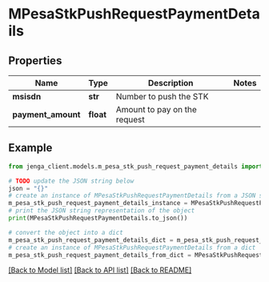 # MPesaStkPushRequestPaymentDetails


## Properties

Name | Type | Description | Notes
------------ | ------------- | ------------- | -------------
**msisdn** | **str** | Number to push the STK | 
**payment_amount** | **float** | Amount to pay on the request | 

## Example

```python
from jenga_client.models.m_pesa_stk_push_request_payment_details import MPesaStkPushRequestPaymentDetails

# TODO update the JSON string below
json = "{}"
# create an instance of MPesaStkPushRequestPaymentDetails from a JSON string
m_pesa_stk_push_request_payment_details_instance = MPesaStkPushRequestPaymentDetails.from_json(json)
# print the JSON string representation of the object
print(MPesaStkPushRequestPaymentDetails.to_json())

# convert the object into a dict
m_pesa_stk_push_request_payment_details_dict = m_pesa_stk_push_request_payment_details_instance.to_dict()
# create an instance of MPesaStkPushRequestPaymentDetails from a dict
m_pesa_stk_push_request_payment_details_from_dict = MPesaStkPushRequestPaymentDetails.from_dict(m_pesa_stk_push_request_payment_details_dict)
```
[[Back to Model list]](../README.md#documentation-for-models) [[Back to API list]](../README.md#documentation-for-api-endpoints) [[Back to README]](../README.md)


